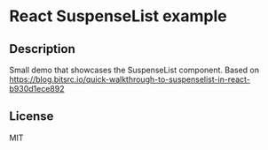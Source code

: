 # React SuspenseList example

## Description

Small demo that showcases the SuspenseList component.
Based on https://blog.bitsrc.io/quick-walkthrough-to-suspenselist-in-react-b930d1ece892

## License

MIT
